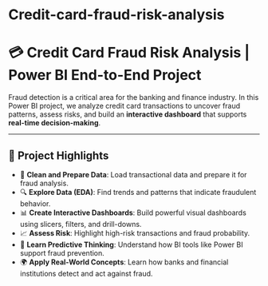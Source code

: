 # Credit-card-fraud-risk-analysis
# 💳 Credit Card Fraud Risk Analysis | Power BI End-to-End Project

Fraud detection is a critical area for the banking and finance industry. In this Power BI project, we analyze credit card transactions to uncover fraud patterns, assess risks, and build an **interactive dashboard** that supports **real-time decision-making**.

---

## 🚀 Project Highlights



- 🧹 **Clean and Prepare Data**: Load transactional data and prepare it for fraud analysis.
- 🔍 **Explore Data (EDA)**: Find trends and patterns that indicate fraudulent behavior.
- 📊 **Create Interactive Dashboards**: Build powerful visual dashboards using slicers, filters, and drill-downs.
- 📈 **Assess Risk**: Highlight high-risk transactions and fraud probability.
- 🤖 **Learn Predictive Thinking**: Understand how BI tools like Power BI support fraud prevention.
- 🌍 **Apply Real-World Concepts**: Learn how banks and financial institutions detect and act against fraud.




